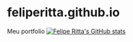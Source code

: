 # feliperitta.github.io
Meu portfolio
[![Felipe Ritta's GitHub stats](https://github-readme-stats.vercel.app/api?username=feliperitta)](https://github.com/feliperitta/github-readme-stats)
